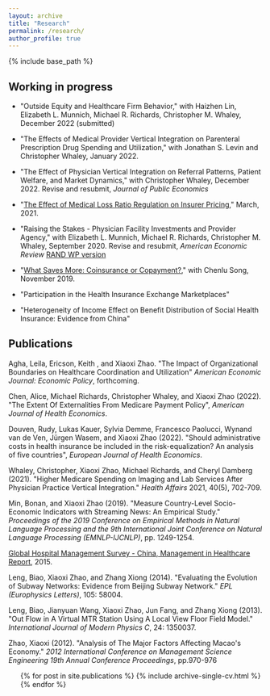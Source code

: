 ```yaml
---
layout: archive
title: "Research"
permalink: /research/
author_profile: true
---
```


{% include base_path %}

## Working in progress
* "Outside Equity and Healthcare Firm Behavior," with Haizhen Lin, Elizabeth L. Munnich, Michael R. Richards, Christopher M. Whaley, December 2022 (submitted)

* "The Effects of Medical Provider Vertical Integration on Parenteral Prescription Drug Spending and Utilization," with Jonathan S. Levin and Christopher Whaley, January 2022.

* "The Effect of Physician Vertical Integration on Referral Patterns, Patient Welfare, and Market Dynamics," with Christopher Whaley, December 2022. Revise and resubmit, *Journal of Public Economics*
 
* "[The Effect of Medical Loss Ratio Regulation on Insurer Pricing](https://xiaoxizhao.github.io/files/JMP_XiaoxiZhao.pdf)," March, 2021. 

* "Raising the Stakes - Physician Facility Investments and Provider Agency," with Elizabeth L. Munnich, Michael R. Richards, Christopher M. Whaley, September 2020. Revise and resubmit, *American Economic Review* [RAND WP version](https://www.rand.org/pubs/working_papers/WRA621-4.html)

* "[What Saves More: Coinsurance or Copayment?](https://drive.google.com/file/d/1VIUUZ4iqUtm8VmoAACkQi6k3vHw7C-EA/view)," with Chenlu Song, November 2019.

* "Participation in the Health Insurance Exchange Marketplaces"

* "Heterogeneity of Income Effect on Benefit Distribution of Social Health Insurance: Evidence from China"

## Publications
Agha, Leila, Ericson, Keith , and Xiaoxi Zhao. "The Impact of Organizational Boundaries on Healthcare Coordination and Utilization"
*American Economic Journal: Economic Policy*, forthcoming.

Chen, Alice, Michael Richards, Christopher Whaley, and Xiaoxi Zhao (2022). "The Extent Of Externalities From Medicare Payment Policy", *American Journal of Health Economics*.

Douven, Rudy, Lukas Kauer, Sylvia Demme, Francesco Paolucci, Wynand van de Ven, Jürgen Wasem, and Xiaoxi Zhao (2022). "Should administrative costs in health insurance be included in the risk-equalization? An analysis of five countries", *European Journal of Health Economics*.

Whaley, Christopher, Xiaoxi Zhao, Michael Richards, and Cheryl Damberg (2021). "Higher Medicare Spending on Imaging and Lab Services After Physician Practice Vertical Integration."  *Health Affairs* 2021, 40(5), 702-709.

Min, Bonan, and Xiaoxi Zhao (2019). "Measure Country-Level Socio-Economic Indicators with Streaming News: An Empirical Study." *Proceedings of the 2019 Conference on Empirical Methods in Natural Language Processing and the 9th International Joint Conference on Natural Language Processing (EMNLP-IJCNLP)*, pp. 1249-1254.

[Global Hospital Management Survey - China, Management in Healthcare Report](https://www.hbs.edu/faculty/conferences/2014-world-management-survey/Documents/GlobalHospital_Management_Survey_Horak.pdf), 2015.

Leng, Biao, Xiaoxi Zhao, and Zhang Xiong (2014). "Evaluating the Evolution of Subway Networks: Evidence from Beijing Subway Network." *EPL (Europhysics Letters)*, 105: 58004.

Leng, Biao, Jianyuan Wang, Xiaoxi Zhao, Jun Fang, and Zhang Xiong (2013). "Out Flow in A Virtual MTR Station Using A Local View Floor Field Model." *International Journal of Modern Physics C*, 24: 1350037.

Zhao, Xiaoxi (2012). "Analysis of The Major Factors Affecting Macao's Economy." *2012 International Conference on Management Science Engineering 19th Annual Conference Proceedings*, pp.970-976 

  <ul>{% for post in site.publications %}
    {% include archive-single-cv.html %}
  {% endfor %}</ul>
   
